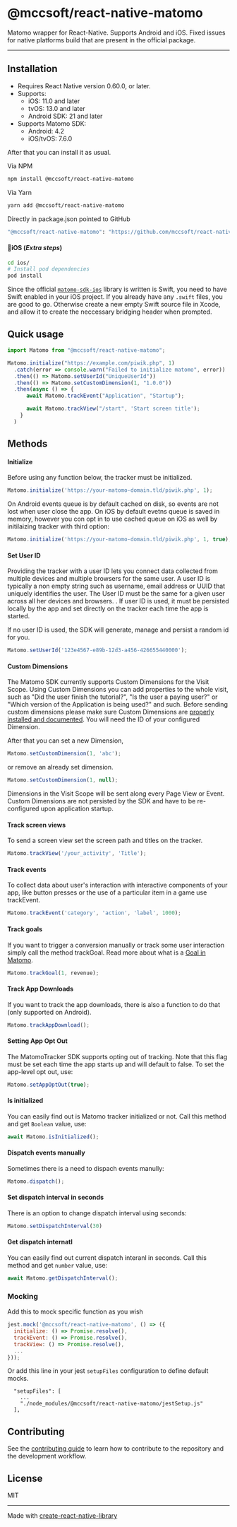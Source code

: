 # @mccsoft/react-native-matomo


Matomo wrapper for React-Native. Supports Android and iOS. Fixed issues for native platforms build that are present in the official package.

---
## Installation
- Requires React Native version 0.60.0, or later.
- Supports: 
  - iOS: 11.0 and later
  - tvOS: 13.0 and later
  - Android SDK: 21 and later
- Supports Matomo SDK:
  - Android: 4.2
  - iOS/tvOS: 7.6.0

After that you can install it as usual.

Via NPM
```sh
npm install @mccsoft/react-native-matomo
```

Via Yarn
```sh
yarn add @mccsoft/react-native-matomo
```

Directly in package.json pointed to GitHub
```sh
"@mccsoft/react-native-matomo": "https://github.com/mccsoft/react-native-matomo",
```

#### :iphone:iOS (_Extra steps_)

```bash
cd ios/
# Install pod dependencies
pod install

```

Since the official [`matomo-sdk-ios`](https://github.com/matomo-org/matomo-sdk-ios) library is written is Swift, you need to have Swift enabled in your iOS project. If you already have any `.swift` files, you are good to go. Otherwise create a new empty Swift source file in Xcode, and allow it to create the neccessary bridging header when prompted.

## Quick usage

```js
import Matomo from "@mccsoft/react-native-matomo";

Matomo.initialize("https://example.com/piwik.php", 1)
  .catch(error => console.warn("Failed to initialize matomo", error))
  .then(() => Matomo.setUserId("UniqueUserId"))
  .then(() => Matomo.setCustomDimension(1, "1.0.0"))
  .then(async () => {
      await Matomo.trackEvent("Application", "Startup");

      await Matomo.trackView("/start", 'Start screen title');
    }
  )
```

## Methods

#### Initialize

Before using any function below, the tracker must be initialized.

```javascript
Matomo.initialize('https://your-matomo-domain.tld/piwik.php', 1);
```

On Android events queue is by default cached on disk, so events are not lost when user close the app. On iOS by default evetns queue is saved in memory, however you con opt in to use cached queue on iOS as well by initilaizing tracker with third option:

```javascript
Matomo.initialize('https://your-matomo-domain.tld/piwik.php', 1, true);
```

#### Set User ID

Providing the tracker with a user ID lets you connect data collected from multiple devices and multiple browsers for the same user. A user ID is typically a non empty string such as username, email address or UUID that uniquely identifies the user. The User ID must be the same for a given user across all her devices and browsers. .
If user ID is used, it must be persisted locally by the app and set directly on the tracker each time the app is started.

If no user ID is used, the SDK will generate, manage and persist a random id for you.

```javascript
Matomo.setUserId('123e4567-e89b-12d3-a456-426655440000');
```

#### Custom Dimensions

The Matomo SDK currently supports Custom Dimensions for the Visit Scope. Using Custom Dimensions you can add properties to the whole visit, such as "Did the user finish the tutorial?", "Is the user a paying user?" or "Which version of the Application is being used?" and such. Before sending custom dimensions please make sure Custom Dimensions are [properly installed and documented](https://matomo.org/docs/custom-dimensions/). You will need the ID of your configured Dimension.

After that you can set a new Dimension,

```javascript
Matomo.setCustomDimension(1, 'abc');
```

or remove an already set dimension.

```javascript
Matomo.setCustomDimension(1, null);
```
Dimensions in the Visit Scope will be sent along every Page View or Event. Custom Dimensions are not persisted by the SDK and have to be re-configured upon application startup.

#### Track screen views

To send a screen view set the screen path and titles on the tracker.

```javascript
Matomo.trackView('/your_activity', 'Title');
```

#### Track events

To collect data about user's interaction with interactive components of your app, like button presses or the use of a particular item in a game
use trackEvent.

```javascript
Matomo.trackEvent('category', 'action', 'label', 1000);
```

#### Track goals

If you want to trigger a conversion manually or track some user interaction simply call the method trackGoal. Read more about what is a [Goal in Matomo](http://matomo.org/docs/tracking-goals-web-analytics/).

```javascript
Matomo.trackGoal(1, revenue);
```

#### Track App Downloads

If you want to track the app downloads, there is also a function to do that (only supported on Android).

```javascript
Matomo.trackAppDownload();
```

#### Setting App Opt Out

The MatomoTracker SDK supports opting out of tracking. Note that this flag must be set each time the app starts up and will default to false. To set the app-level opt out, use:

```javascript
Matomo.setAppOptOut(true);
```

#### Is initialized
You can easily find out is Matomo tracker initialized or not. Call this method and get `Boolean` value, use:

```javascript
await Matomo.isInitialized();
```

#### Dispatch events manually

Sometimes there is a need to dispach events manully:

```javascript
Matomo.dispatch();
```

#### Set dispatch interval in seconds

There is an option to change dispatch interval using seconds:

```javascript
Matomo.setDispatchInterval(30)
```

#### Get dispatch internatl
You can easily find out current dispatch interanl in seconds. Call this method and get `number` value, use:

```javascript
await Matomo.getDispatchInterval();
```

### Mocking

Add this to mock specific function as you wish

```js
jest.mock('@mccsoft/react-native-matomo', () => ({
  initialize: () => Promise.resolve(),
  trackEvent: () => Promise.resolve(),
  trackView: () => Promise.resolve(),
  ...
}));
```

Or add this line in your jest `setupFiles` configuration to define default mocks.

```
  "setupFiles": [
    ...
    "./node_modules/@mccsoft/react-native-matomo/jestSetup.js"
  ],
```

## Contributing

See the [contributing guide](CONTRIBUTING.md) to learn how to contribute to the repository and the development workflow.

## License

MIT

---

Made with [create-react-native-library](https://github.com/callstack/react-native-builder-bob)
